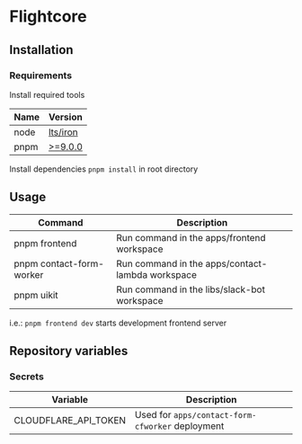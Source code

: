 # Flightcore

## Installation

### Requirements
Install required tools

| Name | Version                                  |
| ---- | ---------------------------------------- |
| node | [lts/iron](https://github.com/nvm-sh/nvm) |
| pnpm | [>=9.0.0](https://pnpm.io/installation)   |

Install dependencies `pnpm install` in root directory

## Usage

| Command                  | Description                                     |
| ------------------------ | ----------------------------------------------- |
| pnpm frontend            | Run command in the apps/frontend workspace      |
| pnpm contact-form-worker | Run command in the apps/contact-lambda workspace|
| pnpm uikit               | Run command in the libs/slack-bot workspace     |


i.e.: `pnpm frontend dev` starts development frontend server

## Repository variables

### Secrets

| Variable             | Description                                      |
|----------------------|--------------------------------------------------|
| CLOUDFLARE_API_TOKEN | Used for `apps/contact-form-cfworker` deployment |
